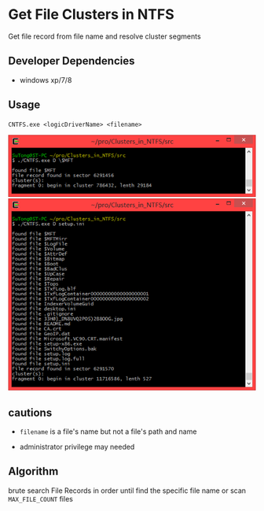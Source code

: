 # Get File Clusters in NTFS
	
Get file record from file name and resolve cluster segments

## Developer Dependencies

*   windows xp/7/8

## Usage

`CNTFS.exe <logicDriverName> <filename>`

![snapshot](./sample/CNTFS.png)
![snapshot](./sample/CNTFS-2.png)

## cautions

*   `filename` is a file's name but not a file's path and name

*   administrator privilege may needed

## Algorithm

brute search File Records in order until find the specific file name or scan `MAX_FILE_COUNT` files
